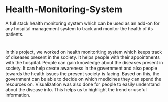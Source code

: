 # Health-Monitoring-System
A full stack health monitoring system which can be used as an add-on for any hospital management system to track and monitor the health of its patients.

#

In this project, we worked on health monitoriting system which keeps track of
diseases present in the society. It helps people with their appointments with the
hospital. People can gain knowledge about the diseases present in society. It can
help create awareness in the government and also people towards the health
issues the present society is facing.
Based on this, the government can be able to decide on which medicines they
can spend the resources on.
Visualization was also done for people to easily understand about the disease
info. This helps us to highlight the trend or useful information. 
